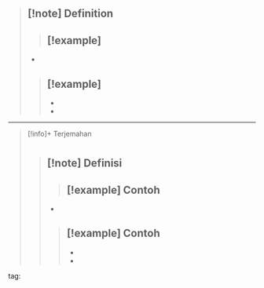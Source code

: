 <small></small>
>[!note] Definition
>- 
> > [!example] 
> > - 
> - 
> > [!example] 
> > - 
> > - 
> > - 

---

>[!info]+ Terjemahan
> # 
><small></small>
> > [!note] Definisi
> > - 
> > > [!example] Contoh
> > > - 
> > 
> > - 
> > > [!example] Contoh
> > > - 
> > > - 
> > > - 

tag: 